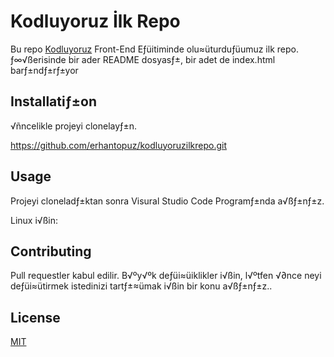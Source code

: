 # Kodluyoruz İlk Repo

Bu repo [Kodluyoruz](https://kodluyoruz.org/) Front-End Eƒüitiminde olu≈üturduƒüumuz ilk repo. ƒ∞√ßerisinde bir ader README dosyasƒ±, bir adet de index.html barƒ±ndƒ±rƒ±yor

## Installatiƒ±on

√ñncelikle projeyi clonelayƒ±n.


https://github.com/erhantopuz/kodluyoruzilkrepo.git 



## Usage

Projeyi cloneladƒ±ktan sonra Visural Studio Code Programƒ±nda a√ßƒ±nƒ±z.

Linux i√ßin:



## Contributing

Pull requestler kabul edilir. B√ºy√ºk deƒüi≈üiklikler i√ßin, l√ºtfen √∂nce neyi deƒüi≈ütirmek istedinizi tartƒ±≈ümak i√ßin bir konu a√ßƒ±nƒ±z..


## License

[MIT]()
